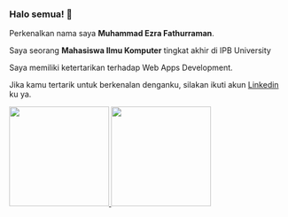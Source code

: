### Halo semua! 👋

Perkenalkan nama saya **Muhammad Ezra Fathurraman**.

Saya seorang **Mahasiswa Ilmu Komputer** tingkat akhir di IPB University

Saya memiliki ketertarikan terhadap Web Apps Development.  

Jika kamu tertarik untuk berkenalan denganku, silakan ikuti akun [Linkedin](linkedin.com/in/muhammad-ezra) ku ya.

<p align="left">
<a href="https://github.com/EzraFathurrahman">
  <img height="180em" src="https://github-readme-stats-eight-theta.vercel.app/api?username=EzraFathurrahman&show_icons=true&theme=algolia&include_all_commits=true&count_private=true"/>
  <img height="180em" src="https://github-readme-stats-eight-theta.vercel.app/api/top-langs/?username=EzraFathurrahman&layout=compact&langs_count=8&theme=algolia"/>
</a>
</p>
